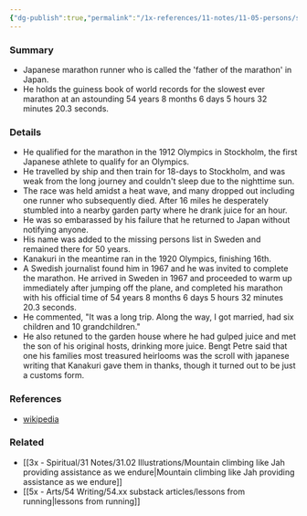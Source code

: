 ```yaml
---
{"dg-publish":true,"permalink":"/1x-references/11-notes/11-05-persons/shizo-kanakuri/","title":"Shizo Kanakuri","created":"2024-03-27T20:12:24.485+03:00","updated":"2024-03-27T20:12:24.485+03:00"}
---
```



### Summary
- Japanese marathon runner who is called the 'father of the marathon' in Japan.
- He holds the guiness book of world records for the slowest ever marathon at an astounding 54 years 8 months 6 days 5 hours 32 minutes 20.3 seconds. 

### Details
- He qualified for the marathon in the 1912 Olympics in Stockholm, the first Japanese athlete to qualify for an Olympics.
- He travelled by ship and then train for 18-days to Stockholm, and was weak from the long journey and couldn't sleep due to the nighttime sun. 
- The race was held amidst a heat wave, and many dropped out including one runner who subsequently died. After 16 miles he desperately stumbled into a nearby garden party where he drank juice for an hour. 
- He was so embarassed by his failure that he returned to Japan without notifying anyone.
- His name was added to the missing persons list in Sweden and remained there for 50 years.
- Kanakuri in the meantime ran in the 1920 Olympics, finishing 16th.
- A Swedish journalist found him in 1967 and he was invited to complete the marathon. He arrived in Sweden in 1967 and proceeded to warm up immediately after jumping off the plane, and completed his marathon with his official time of 54 years 8 months 6 days 5 hours 32 minutes 20.3 seconds. 
- He commented, "It was a long trip. Along the way, I got married, had six children and 10 grandchildren."
- He also retuned to the garden house where he had gulped juice and met the son of his original hosts, drinking more juice. Bengt Petre said that one his families most treasured heirlooms was the scroll with japanese writing that Kanakuri gave them in thanks, though it turned out to be just a customs form.

### References
- [wikipedia](https://en.wikipedia.org/wiki/Shizo_Kanakuri)

### Related
- [[3x - Spiritual/31 Notes/31.02 Illustrations/Mountain climbing like Jah providing assistance as we endure\|Mountain climbing like Jah providing assistance as we endure]]
- [[5x - Arts/54 Writing/54.xx substack articles/lessons from running\|lessons from running]]